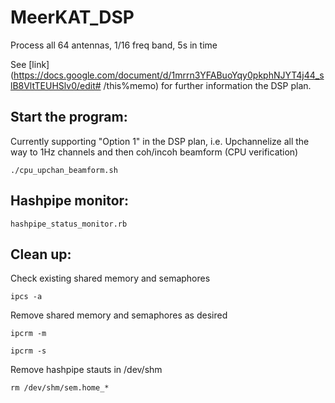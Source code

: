# MeerKAT_DSP

Process all 64 antennas, 1/16 freq band, 5s in time

See [link](https://docs.google.com/document/d/1mrrn3YFABuoYqy0pkphNJYT4j44_slB8VltTEUHSlv0/edit#
/this%memo) for further information the DSP plan. 

## Start the program:

Currently supporting "Option 1" in the DSP plan, i.e. Upchannelize all the way to 1Hz channels and then coh/incoh beamform (CPU verification)

```
./cpu_upchan_beamform.sh
```


## Hashpipe monitor:

```
hashpipe_status_monitor.rb
```

## Clean up:

Check existing shared memory and semaphores

```
ipcs -a
```

Remove shared memory and semaphores as desired

```
ipcrm -m

ipcrm -s
```

Remove hashpipe stauts in /dev/shm

```
rm /dev/shm/sem.home_*
```
